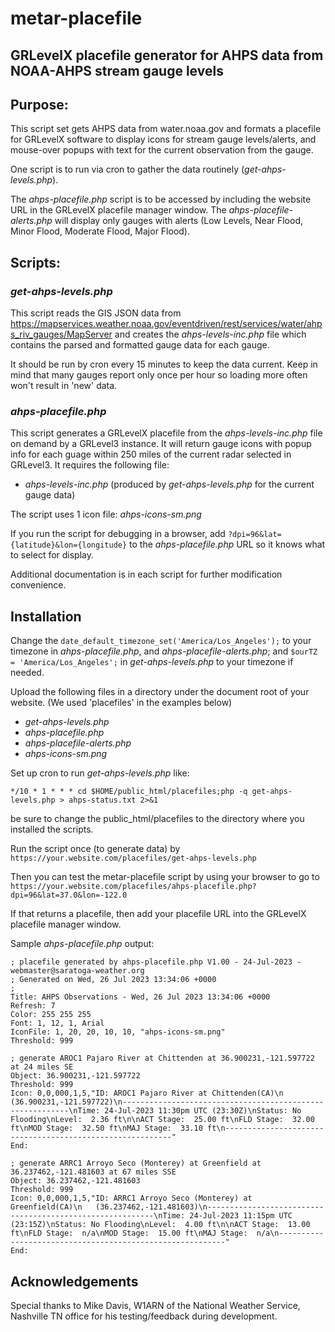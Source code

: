 # metar-placefile
## GRLevelX placefile generator for AHPS data from NOAA-AHPS stream gauge levels

## Purpose:

This script set gets AHPS data from water.noaa.gov and formats a placefile for GRLevelX software
to display icons for stream gauge levels/alerts, and
mouse-over popups with text for the current observation from the gauge.

One script is to run via cron to gather the data routinely (*get-ahps-levels.php*).  

The *ahps-placefile.php* script is to be accessed by including the website URL in the GRLevelX placefile manager window.
The *ahps-placefile-alerts.php* will display only gauges with alerts (Low Levels, Near Flood, Minor Flood, Moderate Flood, Major Flood). 

## Scripts:

### *get-ahps-levels.php*

This script reads the GIS JSON data from https://mapservices.weather.noaa.gov/eventdriven/rest/services/water/ahps_riv_gauges/MapServer and creates the 
*ahps-levels-inc.php* file which contains the parsed and formatted gauge data for each gauge. 


It should be run by cron every 15 minutes to keep the data current.  Keep in mind that
many gauges report only once per hour so loading more often won't result in 'new' data.

### *ahps-placefile.php*

This script generates a GRLevelX placefile from the *ahps-levels-inc.php* 
file on demand by a GRLevel3 instance.  It will return gauge icons with popup info
for each guage within 250 miles of the current radar selected in GRLevel3.
It requires the following file:

-   *ahps-levels-inc.php* (produced by *get-ahps-levels.php* for the current gauge data)
   

The script uses 1 icon file:  *ahps-icons-sm.png*

If you run the script for debugging in a browser, add `?dpi=96&lat={latitude}&lon={longitude}` to
the *ahps-placefile.php* URL so it knows what to select for display.

Additional documentation is in each script for further modification convenience.

## Installation

Change the `date_default_timezone_set('America/Los_Angeles');` to your timezone in
*ahps-placefile.php*, and *ahps-placefile-alerts.php*; 
and `$ourTZ = 'America/Los_Angeles';` in *get-ahps-levels.php*
to your timezone if needed.

Upload the following files in a directory under the document root of your website.  (We used 'placefiles' in the examples below)

- *get-ahps-levels.php*
- *ahps-placefile.php*
- *ahps-placefile-alerts.php*
- *ahps-icons-sm.png*
  
Set up cron to run *get-ahps-levels.php* like:
```
*/10 * 1 * * * cd $HOME/public_html/placefiles;php -q get-ahps-levels.php > ahps-status.txt 2>&1
```
be sure to change the public_html/placefiles to the directory where you installed the scripts.

Run the script once (to generate data) by `https://your.website.com/placefiles/get-ahps-levels.php`

Then you can test the metar-placefile script by using your browser to go to
`https://your.website.com/placefiles/ahps-placefile.php?dpi=96&lat=37.0&lon=-122.0`

If that returns a placefile, then add your placefile URL into the GRLevelX placefile
manager window.

Sample *ahps-placefile.php* output:
```
; placefile generated by ahps-placefile.php V1.00 - 24-Jul-2023 - webmaster@saratoga-weather.org
; Generated on Wed, 26 Jul 2023 13:34:06 +0000
;
Title: AHPS Observations - Wed, 26 Jul 2023 13:34:06 +0000 
Refresh: 7
Color: 255 255 255
Font: 1, 12, 1, Arial
IconFile: 1, 20, 20, 10, 10, "ahps-icons-sm.png"
Threshold: 999

; generate AROC1 Pajaro River at Chittenden at 36.900231,-121.597722 at 24 miles SE 
Object: 36.900231,-121.597722
Threshold: 999
Icon: 0,0,000,1,5,"ID: AROC1 Pajaro River at Chittenden(CA)\n   (36.900231,-121.597722)\n----------------------------------------------------------\nTime: 24-Jul-2023 11:30pm UTC (23:30Z)\nStatus: No Flooding\nLevel:  2.36 ft\n\nACT Stage:  25.00 ft\nFLD Stage:  32.00 ft\nMOD Stage:  32.50 ft\nMAJ Stage:  33.10 ft\n----------------------------------------------------------"
End:

; generate ARRC1 Arroyo Seco (Monterey) at Greenfield at 36.237462,-121.481603 at 67 miles SSE 
Object: 36.237462,-121.481603
Threshold: 999
Icon: 0,0,000,1,5,"ID: ARRC1 Arroyo Seco (Monterey) at Greenfield(CA)\n   (36.237462,-121.481603)\n----------------------------------------------------------\nTime: 24-Jul-2023 11:15pm UTC (23:15Z)\nStatus: No Flooding\nLevel:  4.00 ft\n\nACT Stage:  13.00 ft\nFLD Stage:  n/a\nMOD Stage:  15.00 ft\nMAJ Stage:  n/a\n----------------------------------------------------------"
End:

```


## Acknowledgements

Special thanks to Mike Davis, W1ARN of the National Weather Service, Nashville TN office
for his testing/feedback during development.   

